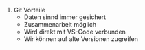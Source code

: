 1. Git Vorteile
    - Daten sinnd immer gesichert
    - Zusammenarbeit möglich
    - Wird direkt mit VS-Code verbunden
    - Wir können auf alte Versionen zugreifen